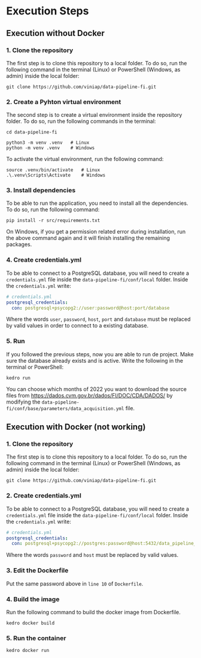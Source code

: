 # Execution Steps

## Execution without Docker

### 1. Clone the repository
The first step is to clone this repository to a local folder. To do so, run the following command in the terminal (Linux) or PowerShell (Windows, as admin) inside the local folder:

```
git clone https://github.com/viniap/data-pipeline-fi.git
```

### 2. Create a Pyhton virtual environment
The second step is to create a virtual environment inside the repository folder. To do so, run the following commands in the terminal:

```
cd data-pipeline-fi

python3 -m venv .venv   # Linux
python -m venv .venv    # Windows
```

To activate the virtual environment, run the following command:

```
source .venv/bin/activate   # Linux
.\.venv\Scripts\Activate    # Windows
```

### 3. Install dependencies

To be able to run the application, you need to install all the dependencies. To do so, run the following command:

```
pip install -r src/requirements.txt
```

On Windows, if you get a permission related error during installation, run the above command again and it will finish installing the remaining packages.

### 4. Create credentials.yml

To be able to connect to a PostgreSQL database, you will need to create a `credentials.yml` file inside the `data-pipeline-fi/conf/local` folder. Inside the `credentials.yml` write:

``` yaml
# credentials.yml
postgresql_credentials:
  con: postgresql+psycopg2://user:password@host:port/database
```

Where the words `user`, `password`, `host`, `port` and `database` must be replaced by valid values in order to connect to a existing database.

### 5. Run

If you followed the previous steps, now you are able to run de project. Make sure the database already exists and is active. Write the following in the terminal or PowerShell:

```
kedro run
```

You can choose which months of 2022 you want to download the source files from https://dados.cvm.gov.br/dados/FI/DOC/CDA/DADOS/ by modifying the `data-pipeline-fi/conf/base/parameters/data_acquisition.yml` file.

## Execution with Docker (not working)

### 1. Clone the repository
The first step is to clone this repository to a local folder. To do so, run the following command in the terminal (Linux) or PowerShell (Windows, as admin) inside the local folder:

```
git clone https://github.com/viniap/data-pipeline-fi.git
```

### 2. Create credentials.yml

To be able to connect to a PostgreSQL database, you will need to create a `credentials.yml` file inside the `data-pipeline-fi/conf/local` folder. Inside the `credentials.yml` write:

``` yaml
# credentials.yml
postgresql_credentials:
  con: postgresql+psycopg2://postgres:password@host:5432/data_pipeline_fi
```

Where the words `password` and `host` must be replaced by valid values.

### 3. Edit the Dockerfile

Put the same password above in `line 10` of `Dockerfile`.

### 4. Build the image

Run the following command to build the docker image from Dockerfile.

```
kedro docker build
```

### 5. Run the container

```
kedro docker run
```

